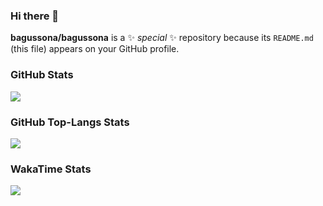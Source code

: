 ### Hi there 👋

**bagussona/bagussona** is a ✨ _special_ ✨ repository because its `README.md` (this file) appears on your GitHub profile.

<!-- Here are some ideas to get you started:

- 🔭 I’m currently working on ...
- 🌱 I’m currently learning ...
- 👯 I’m looking to collaborate on ...
- 🤔 I’m looking for help with ...
- 💬 Ask me about ...
- 📫 How to reach me: ...
- 😄 Pronouns: ...
- ⚡ Fun fact: ...
-->



### GitHub Stats

<img align="center" src="https://github-readme-stats.vercel.app/api?username=bagussona&theme=tokyonight"/>

### GitHub Top-Langs Stats

<img align="center" src="https://github-readme-stats.vercel.app/api/top-langs?username=bagussona&theme=tokyonight"/>

### WakaTime Stats

  <img align="center" src="https://github-readme-stats.vercel.app/api/wakatime?username=@86189ad1-979a-4fbc-a067-abe50bd5f766&theme=tokyonight"/>